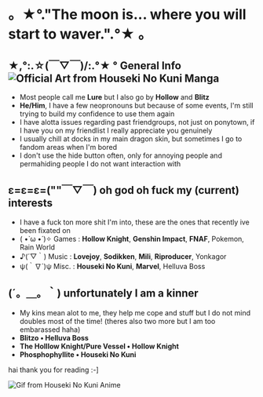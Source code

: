 # 。★°."The moon is... where you will start to waver.".°★ 。


## ★,°:.☆(￣▽￣)/:.°★ ° General Info ![Official Art from Houseki No Kuni Manga](http://www.simpleimageresizer.com/_uploads/photos/4020b9c4/transparent_1_35.png)

- Most people call me **Lure** but I also go by **Hollow** and **Blitz**
-  **He/Him**, I have a few neopronouns but because of some events, I'm still trying to build my confidence to use them again
- I have alotta issues regarding past friendgroups, not just on ponytown, if I have you on my friendlist I really appreciate you genuinely
- I usually chill at docks in my main dragon skin, but sometimes I go to fandom areas when I'm bored
- I don't use the hide button often, only for annoying people and permahiding people I do not want interaction with

## ε=ε=ε=(""￣▽￣) oh god oh fuck my (current) interests
- I have a fuck ton more shit I'm into, these are the ones that recently ive been fixated on
- ( •̀ ω •́ )✧ Games : **Hollow Knight**, **Genshin Impact**, **FNAF**, Pokemon, Rain World
- ♪(´▽｀) Music : **Lovejoy**, **Sodikken**, **Mili**, **Riproducer**, Yonkagor
- ψ(｀∇´)ψ Misc. : **Houseki No Kuni**, **Marvel**, Helluva Boss

## (´。＿。｀) unfortunately I am a kinner
- My kins mean alot to me, they help me cope and stuff but I do not mind doubles most of the time! (theres also two more but I am too embarassed haha)
- **Blitzo • Helluva Boss**
- **The Holllow Knight/Pure Vessel • Hollow Knight**
- **Phosphophyllite • Houseki No Kuni**

hai thank you for reading :-]






![Gif from Houseki No Kuni Anime](https://user-images.githubusercontent.com/99582157/153811333-2bb144b4-9593-4f12-a5ca-b949dd29fbce.gif)
